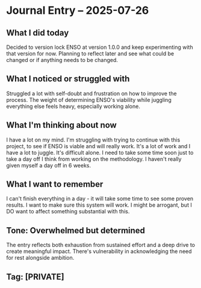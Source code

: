 # Journal Entry – 2025-07-26

## What I did today
Decided to version lock ENSO at version 1.0.0 and keep experimenting with that version for now. Planning to reflect later and see what could be changed or if anything needs to be changed.

## What I noticed or struggled with
Struggled a lot with self-doubt and frustration on how to improve the process. The weight of determining ENSO's viability while juggling everything else feels heavy, especially working alone.

## What I'm thinking about now
I have a lot on my mind. I'm struggling with trying to continue with this project, to see if ENSO is viable and will really work. It's a lot of work and I have a lot to juggle. It's difficult alone. I need to take some time soon just to take a day off I think from working on the methodology. I haven't really given myself a day off in 6 weeks.

## What I want to remember
I can't finish everything in a day - it will take some time to see some proven results. I want to make sure this system will work. I might be arrogant, but I DO want to affect something substantial with this.

## Tone: Overwhelmed but determined
The entry reflects both exhaustion from sustained effort and a deep drive to create meaningful impact. There's vulnerability in acknowledging the need for rest alongside ambition.

## Tag: [PRIVATE]